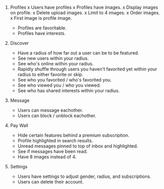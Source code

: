 1. Profiles
	x Users have profiles
	x Profiles have images.
		x Display images on profile.
		x Delete upload images.
		x Limit to 4 images. 
		x Order images. 
			x First image is profile image.
	- Profiles are favoritable.
	- Profiles have interests.

2. Discover
	- Have a radius of how far out a user can be to be featured.
	- See new users within your radius.
	- See who's online within your radius.
	- Rapidly shuffle through users you haven't favorited yet within your radius to either favorite or skip.
	- See who you favorited / who's favorited you.
	- See who viewed you / who you viewed.
	- See who has shared interests within your radius.

3. Message
	- Users can message eachother.
	- Users can block / unblock eachother.

4. Pay Wall
	- Hide certain features behind a premium subscription.
	- Profile highlighted in search results.
	- Unread messages pinned to top of inbox and highlighted.
	- See if messages have been read.
	- Have 8 images instead of 4.

5. Settings
	- Users have settings to adjust gender, radius, and subscriptions.
	- Users can delete their account.
